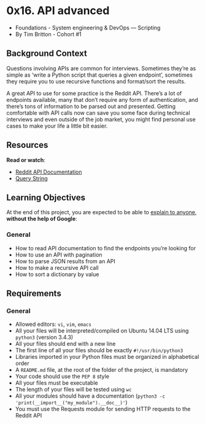 # 0x16. API advanced

-   Foundations - System engineering & DevOps ― Scripting
-   By Tim Britton - Cohort #1

## Background Context

Questions involving APIs are common for interviews. Sometimes they’re as simple as ‘write a Python script that queries a given endpoint’, sometimes they require you to use recursive functions and format/sort the results.

A great API to use for some practice is the Reddit API. There’s a lot of endpoints available, many that don’t require any form of authentication, and there’s tons of information to be parsed out and presented. Getting comfortable with API calls now can save you some face during technical interviews and even outside of the job market, you might find personal use cases to make your life a little bit easier.

## Resources

**Read or watch**:

-   [Reddit API Documentation](https://intranet.hbtn.io/rltoken/odMvR9obKnQCx5EaM6_YFA "Reddit API Documentation")
-   [Query String](https://intranet.hbtn.io/rltoken/KtHEZIjOvJXYtufkJE1r4A "Query String")

## Learning Objectives

At the end of this project, you are expected to be able to  [explain to anyone](https://intranet.hbtn.io/rltoken/QgcmfOXHHyyRcSQvgngOgg "explain to anyone"),  **without the help of Google**:

### General

-   How to read API documentation to find the endpoints you’re looking for
-   How to use an API with pagination
-   How to parse JSON results from an API
-   How to make a recursive API call
-   How to sort a dictionary by value

## Requirements

### General

-   Allowed editors:  `vi`,  `vim`,  `emacs`
-   All your files will be interpreted/compiled on Ubuntu 14.04 LTS using  `python3`  (version 3.4.3)
-   All your files should end with a new line
-   The first line of all your files should be exactly  `#!/usr/bin/python3`
-   Libraries imported in your Python files must be organized in alphabetical order
-   A  `README.md`  file, at the root of the folder of the project, is mandatory
-   Your code should use the  `PEP 8`  style
-   All your files must be executable
-   The length of your files will be tested using  `wc`
-   All your modules should have a documentation (`python3 -c 'print(__import__("my_module").__doc__)'`)
-   You must use the Requests module for sending HTTP requests to the Reddit API
